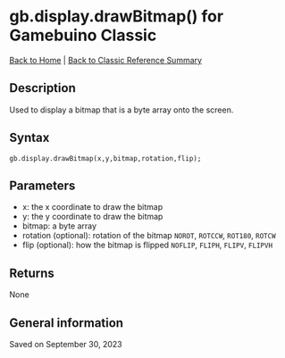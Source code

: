 
# gb.display.drawBitmap() for Gamebuino Classic

[Back to Home](./../../../README.MD) | [Back to Classic Reference Summary](./README.MD)

## Description

Used to display a bitmap that is a byte array onto the screen.

## Syntax

```
gb.display.drawBitmap(x,y,bitmap,rotation,flip);
```

## Parameters

- x: the x coordinate to draw the bitmap
- y: the y coordinate to draw the bitmap
- bitmap: a byte array
- rotation (optional): rotation of the bitmap `NOROT`, `ROTCCW`, `ROT180`, `ROTCW`
- flip (optional): how the bitmap is flipped `NOFLIP`, `FLIPH`, `FLIPV`, `FLIPVH`

## Returns

None

## General information

Saved on September 30, 2023
